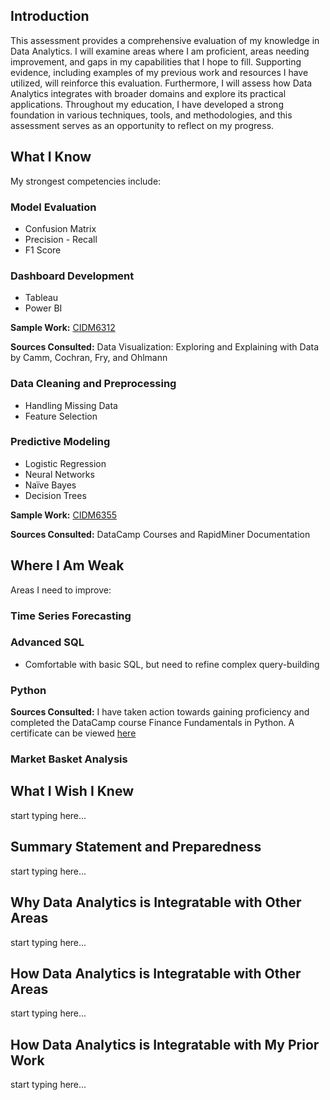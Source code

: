 ## Introduction
This assessment provides a comprehensive evaluation of my knowledge in Data Analytics. I will examine areas where I am proficient, areas needing improvement, and gaps in my capabilities that I hope to fill. Supporting evidence, including examples of my previous work and resources I have utilized, will reinforce this evaluation. Furthermore, I will assess how Data Analytics integrates with broader domains and explore its practical applications. Throughout my education, I have developed a strong foundation in various techniques, tools, and methodologies, and this assessment serves as an opportunity to reflect on my progress. 

## What I Know
My strongest competencies include:

### Model Evaluation
* Confusion Matrix
* Precision - Recall
* F1 Score

### Dashboard Development
* Tableau
* Power BI

<b>Sample Work:</b> [CIDM6312](HW4Submission.pptx)

<b>Sources Consulted:</b> Data Visualization: Exploring and Explaining with Data by Camm, Cochran, Fry, and Ohlmann

### Data Cleaning and Preprocessing
* Handling Missing Data
* Feature Selection

### Predictive Modeling
* Logistic Regression
* Neural Networks
* Naïve Bayes
* Decision Trees

<b>Sample Work:</b> [CIDM6355](CIDM6355.docx)

<b>Sources Consulted:</b> DataCamp Courses and RapidMiner Documentation

## Where I Am Weak
Areas I need to improve:

### Time Series Forecasting

### Advanced SQL
* Comfortable with basic SQL, but need to refine complex query-building

### Python
<b>Sources Consulted:</b> I have taken action towards gaining proficiency and completed the DataCamp course Finance Fundamentals in Python. A certificate can be viewed [here](currentcertificate.pdf) 

### Market Basket Analysis

## What I Wish I Knew 
start typing here...

## Summary Statement and Preparedness 
start typing here...

## Why Data Analytics is Integratable with Other Areas
start typing here...

## How Data Analytics is Integratable with Other Areas
start typing here...

## How Data Analytics is Integratable with My Prior Work
start typing here...
